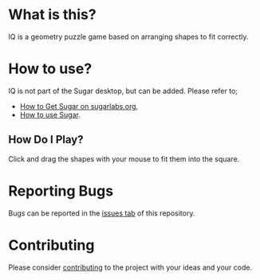 What is this?
=============

IQ is a geometry puzzle game based on arranging shapes to fit correctly.



How to use?
===========

IQ is not part of the Sugar desktop, but can be added. Please refer to;

* [How to Get Sugar on sugarlabs.org](https://sugarlabs.org/),
* [How to use Sugar](https://help.sugarlabs.org/).


How Do I Play?
-------------

Click and drag the shapes with your mouse to fit them into the square.




Reporting Bugs
==============

Bugs can be reported in the
[issues tab](https://github.com/sugarlabs/jump/issues)
of this repository.

Contributing
============

Please consider [contributing](https://github.com/sugarlabs/sugar-docs/blob/master/src/contributing.md) to the project with your ideas and your code.

